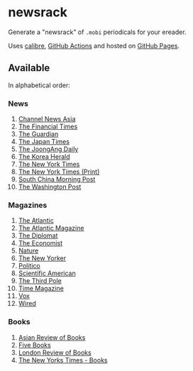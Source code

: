 
# newsrack

Generate a "newsrack" of `.mobi` periodicals for your ereader.

Uses [calibre](https://calibre-ebook.com/), [GitHub Actions](.github/workflows/build.yml) and hosted on [GitHub Pages](https://pages.github.com/).

## Available

In alphabetical order:

### News
1. [Channel News Asia](https://www.channelnewsasia.com/)
2. [The Financial Times](https://www.ft.com/)
3. [The Guardian](https://www.theguardian.com/international)
4. [The Japan Times](https://www.japantimes.co.jp/)
5. [The JoongAng Daily](https://koreajoongangdaily.joins.com/)
6. [The Korea Herald](https://koreaherald.com/)
7. [The New York Times](https://www.nytimes.com/)
7. [The New York Times (Print)](https://www.nytimes.com/section/todayspaper)
8. [South China Morning Post](https://www.scmp.com/)
9. [The Washington Post](https://www.washingtonpost.com/)

### Magazines
1. [The Atlantic](https://www.theatlantic.com/)
2. [The Atlantic Magazine](https://www.theatlantic.com/magazine/)
3. [The Diplomat](https://thediplomat.com/)
4. [The Economist](https://www.economist.com/printedition)
5. [Nature](https://www.nature.com/nature/current-issue/)
6. [The New Yorker](https://www.newyorker.com/)
7. [Politico](https://www.politico.com/)
8. [Scientific American](https://www.scientificamerican.com/)
9. [The Third Pole](https://www.thethirdpole.net/)
10. [Time Magazine](https://time.com/magazine/)
11. [Vox](https://www.vox.com/)
12. [Wired](https://www.wired.com/magazine/)

### Books
1. [Asian Review of Books](https://asianreviewofbooks.com)
2. [Five Books](https://fivebooks.com/)
3. [London Review of Books](https://www.lrb.co.uk/)
4. [The New Yorks Times - Books](https://www.nytimes.com/section/books)
